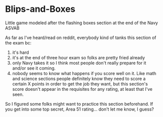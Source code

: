 # Blips-and-Boxes
Little game modeled after the flashing boxes section at the end of the Navy ASVAB

As far as I've heard/read on reddit, everybody kind of tanks this section of the exam bc:
1) it's hard
2) it's at the end of three hour exam so folks are pretty fried already
3) only Navy takes it so I think most people don't really prepare for it and/or see it coming.
4) nobody seems to know what happens if you score well on it. Like math and science sections people definitely know they need to score a certain X points in order to get the job they want, but this section's score doesn't appear in the requisites for any rating, at least that I've seen.

So I figured some folks might want to practice this section beforehand. If you get into some top secret, Area 51 rating... don't let me know, I guess?

